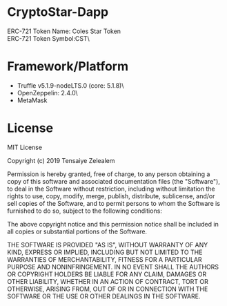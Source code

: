 # CryptoStar-Dapp

ERC-721 Token Name: Coles Star Token\
ERC-721 Token Symbol:CST\

# **Framework/Platform**
- Truffle v5.1.9-nodeLTS.0 (core: 5.1.8)\
- OpenZeppelin: 2.4.0\
- MetaMask

# **License**
MIT License

Copyright (c) 2019 Tensaiye Zelealem

Permission is hereby granted, free of charge, to any person obtaining a copy
of this software and associated documentation files (the "Software"), to deal
in the Software without restriction, including without limitation the rights
to use, copy, modify, merge, publish, distribute, sublicense, and/or sell
copies of the Software, and to permit persons to whom the Software is
furnished to do so, subject to the following conditions:

The above copyright notice and this permission notice shall be included in all
copies or substantial portions of the Software.

THE SOFTWARE IS PROVIDED "AS IS", WITHOUT WARRANTY OF ANY KIND, EXPRESS OR
IMPLIED, INCLUDING BUT NOT LIMITED TO THE WARRANTIES OF MERCHANTABILITY,
FITNESS FOR A PARTICULAR PURPOSE AND NONINFRINGEMENT. IN NO EVENT SHALL THE
AUTHORS OR COPYRIGHT HOLDERS BE LIABLE FOR ANY CLAIM, DAMAGES OR OTHER
LIABILITY, WHETHER IN AN ACTION OF CONTRACT, TORT OR OTHERWISE, ARISING FROM,
OUT OF OR IN CONNECTION WITH THE SOFTWARE OR THE USE OR OTHER DEALINGS IN THE
SOFTWARE.




